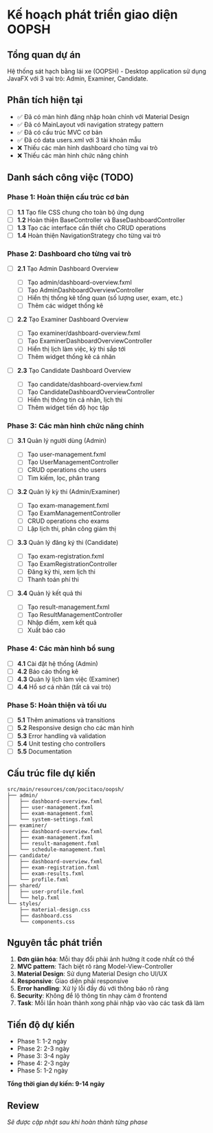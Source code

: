 # Kế hoạch phát triển giao diện OOPSH

## Tổng quan dự án

Hệ thống sát hạch bằng lái xe (OOPSH) - Desktop application sử dụng JavaFX với 3 vai trò: Admin, Examiner, Candidate.

## Phân tích hiện tại

- ✅ Đã có màn hình đăng nhập hoàn chỉnh với Material Design
- ✅ Đã có MainLayout với navigation strategy pattern
- ✅ Đã có cấu trúc MVC cơ bản
- ✅ Đã có data users.xml với 3 tài khoản mẫu
- ❌ Thiếu các màn hình dashboard cho từng vai trò
- ❌ Thiếu các màn hình chức năng chính

## Danh sách công việc (TODO)

### Phase 1: Hoàn thiện cấu trúc cơ bản

- [ ] **1.1** Tạo file CSS chung cho toàn bộ ứng dụng
- [ ] **1.2** Hoàn thiện BaseController và BaseDashboardController
- [ ] **1.3** Tạo các interface cần thiết cho CRUD operations
- [ ] **1.4** Hoàn thiện NavigationStrategy cho từng vai trò

### Phase 2: Dashboard cho từng vai trò

- [ ] **2.1** Tạo Admin Dashboard Overview

  - [ ] Tạo admin/dashboard-overview.fxml
  - [ ] Tạo AdminDashboardOverviewController
  - [ ] Hiển thị thống kê tổng quan (số lượng user, exam, etc.)
  - [ ] Thêm các widget thống kê

- [ ] **2.2** Tạo Examiner Dashboard Overview

  - [ ] Tạo examiner/dashboard-overview.fxml
  - [ ] Tạo ExaminerDashboardOverviewController
  - [ ] Hiển thị lịch làm việc, kỳ thi sắp tới
  - [ ] Thêm widget thống kê cá nhân

- [ ] **2.3** Tạo Candidate Dashboard Overview
  - [ ] Tạo candidate/dashboard-overview.fxml
  - [ ] Tạo CandidateDashboardOverviewController
  - [ ] Hiển thị thông tin cá nhân, lịch thi
  - [ ] Thêm widget tiến độ học tập

### Phase 3: Các màn hình chức năng chính

- [ ] **3.1** Quản lý người dùng (Admin)

  - [ ] Tạo user-management.fxml
  - [ ] Tạo UserManagementController
  - [ ] CRUD operations cho users
  - [ ] Tìm kiếm, lọc, phân trang

- [ ] **3.2** Quản lý kỳ thi (Admin/Examiner)

  - [ ] Tạo exam-management.fxml
  - [ ] Tạo ExamManagementController
  - [ ] CRUD operations cho exams
  - [ ] Lập lịch thi, phân công giám thị

- [ ] **3.3** Quản lý đăng ký thi (Candidate)

  - [ ] Tạo exam-registration.fxml
  - [ ] Tạo ExamRegistrationController
  - [ ] Đăng ký thi, xem lịch thi
  - [ ] Thanh toán phí thi

- [ ] **3.4** Quản lý kết quả thi
  - [ ] Tạo result-management.fxml
  - [ ] Tạo ResultManagementController
  - [ ] Nhập điểm, xem kết quả
  - [ ] Xuất báo cáo

### Phase 4: Các màn hình bổ sung

- [ ] **4.1** Cài đặt hệ thống (Admin)
- [ ] **4.2** Báo cáo thống kê
- [ ] **4.3** Quản lý lịch làm việc (Examiner)
- [ ] **4.4** Hồ sơ cá nhân (tất cả vai trò)

### Phase 5: Hoàn thiện và tối ưu

- [ ] **5.1** Thêm animations và transitions
- [ ] **5.2** Responsive design cho các màn hình
- [ ] **5.3** Error handling và validation
- [ ] **5.4** Unit testing cho controllers
- [ ] **5.5** Documentation

## Cấu trúc file dự kiến

```
src/main/resources/com/pocitaco/oopsh/
├── admin/
│   ├── dashboard-overview.fxml
│   ├── user-management.fxml
│   ├── exam-management.fxml
│   └── system-settings.fxml
├── examiner/
│   ├── dashboard-overview.fxml
│   ├── exam-management.fxml
│   ├── result-management.fxml
│   └── schedule-management.fxml
├── candidate/
│   ├── dashboard-overview.fxml
│   ├── exam-registration.fxml
│   ├── exam-results.fxml
│   └── profile.fxml
├── shared/
│   ├── user-profile.fxml
│   └── help.fxml
└── styles/
    ├── material-design.css
    ├── dashboard.css
    └── components.css
```

## Nguyên tắc phát triển

1. **Đơn giản hóa**: Mỗi thay đổi phải ảnh hưởng ít code nhất có thể
2. **MVC pattern**: Tách biệt rõ ràng Model-View-Controller
3. **Material Design**: Sử dụng Material Design cho UI/UX
4. **Responsive**: Giao diện phải responsive
5. **Error handling**: Xử lý lỗi đầy đủ với thông báo rõ ràng
6. **Security**: Không để lộ thông tin nhạy cảm ở frontend
7. **Task**: Mỗi lần hoàn thành xong phải nhập vào vào các task đã làm

## Tiến độ dự kiến

- Phase 1: 1-2 ngày
- Phase 2: 2-3 ngày
- Phase 3: 3-4 ngày
- Phase 4: 2-3 ngày
- Phase 5: 1-2 ngày

**Tổng thời gian dự kiến: 9-14 ngày**

## Review

_Sẽ được cập nhật sau khi hoàn thành từng phase_
